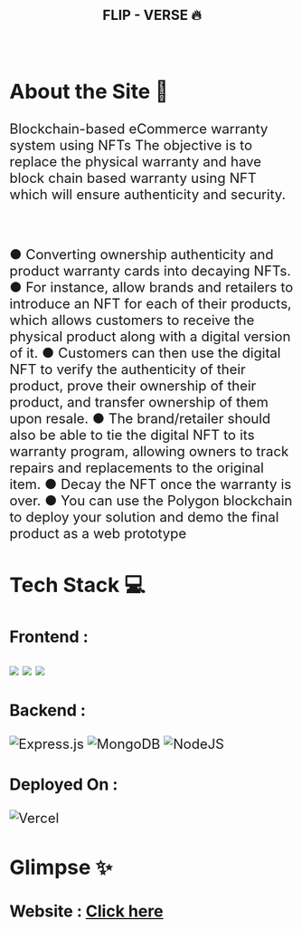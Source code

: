 <h1 align="center"> <font size="5"> <b> FLIP - VERSE 🔥</b></h1>

<!-- PROJECT LOGO -->
<br />
<div align = "center">
<img src = "">
  </div>

## About the Site 🚀

Blockchain-based eCommerce warranty system using NFTs
The objective is to replace the physical warranty and have block chain based warranty using NFT which will ensure
authenticity and security.

<br>

● Converting ownership authenticity and product warranty cards into decaying NFTs.
● For instance, allow brands and retailers to introduce an NFT for each of their products, which allows
customers to receive the physical product along with a digital version of it.
● Customers can then use the digital NFT to verify the authenticity of their product, prove their ownership of
their product, and transfer ownership of them upon resale.
● The brand/retailer should also be able to tie the digital NFT to its warranty program, allowing owners to track
repairs and replacements to the original item.
● Decay the NFT once the warranty is over.
● You can use the Polygon blockchain to deploy your solution and demo the final product as a web prototype

## Tech Stack 💻

### Frontend :

<img src="https://img.shields.io/badge/React-20232A?style=for-the-badge&logo=react&logoColor=61DAFB"> <img src="https://img.shields.io/badge/CSS3-1572B6?style=for-the-badge&logo=css3&logoColor=white"> <img src="https://img.shields.io/badge/threejs-black?style=for-the-badge&logo=three.js&logoColor=white">

### Backend :

![Express.js](https://img.shields.io/badge/express.js-%23404d59.svg?style=for-the-badge&logo=express&logoColor=%2361DAFB)
<img alt="MongoDB" src ="https://img.shields.io/badge/MongoDB-4EA94B?style=for-the-badge&logo=mongodb&logoColor=white"/>
![NodeJS](https://img.shields.io/badge/node.js-6DA55F?style=for-the-badge&logo=node.js&logoColor=white)

### Deployed On :

![Vercel](https://img.shields.io/badge/vercel-%23000000.svg?style=for-the-badge&logo=vercel&logoColor=white)

## Glimpse ✨

### Website : [Click here]()
